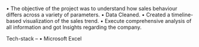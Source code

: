 • The objective of the project was to understand how sales
behaviour differs across a variety of parameters.
• Data Cleaned.
• Created a timeline-based visualization of the sales trend.
• Execute comprehensive analysis of all information and got
Insights regarding the company.

Tech-stack –
• Microsoft Excel
